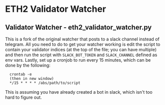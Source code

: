 # ETH2 Validator Watcher

## Validator Watcher - eth2_validator_watcher.py

This is a fork of the original watcher that posts to a slack channel instead of telegram. All you need to do to get your watcher working is edit the script to contain your validator indices (at the top of the file; you can have multiple) and then run the script with `SLACK_BOT_TOKEN` and `SLACK_CHANNEL` defined as env vars. Lastly, set up a cronjob to run every 15 minutes, which can be done by the following: 

```
  crontab -e
  (then in new window)
  */15 * * * * /abs/path/to/script
```

This is assuming you have already created a bot in slack, which isn't too hard to figure out.
